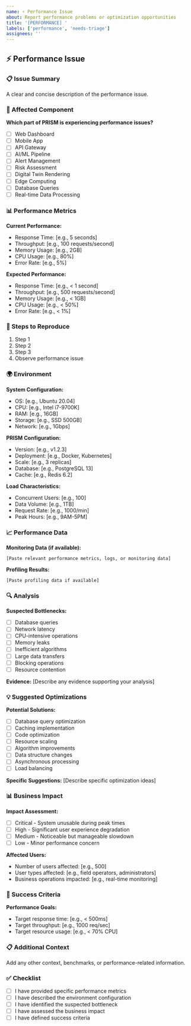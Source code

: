 ```yaml
---
name: ⚡ Performance Issue
about: Report performance problems or optimization opportunities
title: '[PERFORMANCE] '
labels: ['performance', 'needs-triage']
assignees: ''
---
```


## ⚡ Performance Issue

### 📋 Issue Summary

A clear and concise description of the performance issue.

### 🎯 Affected Component

**Which part of PRISM is experiencing performance issues?**

- [ ] Web Dashboard
- [ ] Mobile App
- [ ] API Gateway
- [ ] AI/ML Pipeline
- [ ] Alert Management
- [ ] Risk Assessment
- [ ] Digital Twin Rendering
- [ ] Edge Computing
- [ ] Database Queries
- [ ] Real-time Data Processing

### 📊 Performance Metrics

**Current Performance:**
- Response Time: [e.g., 5 seconds]
- Throughput: [e.g., 100 requests/second]
- Memory Usage: [e.g., 2GB]
- CPU Usage: [e.g., 80%]
- Error Rate: [e.g., 5%]

**Expected Performance:**
- Response Time: [e.g., < 1 second]
- Throughput: [e.g., 500 requests/second]
- Memory Usage: [e.g., < 1GB]
- CPU Usage: [e.g., < 50%]
- Error Rate: [e.g., < 1%]

### 🔄 Steps to Reproduce

1. Step 1
2. Step 2
3. Step 3
4. Observe performance issue

### 🌍 Environment

**System Configuration:**
- OS: [e.g., Ubuntu 20.04]
- CPU: [e.g., Intel i7-9700K]
- RAM: [e.g., 16GB]
- Storage: [e.g., SSD 500GB]
- Network: [e.g., 1Gbps]

**PRISM Configuration:**
- Version: [e.g., v1.2.3]
- Deployment: [e.g., Docker, Kubernetes]
- Scale: [e.g., 3 replicas]
- Database: [e.g., PostgreSQL 13]
- Cache: [e.g., Redis 6.2]

**Load Characteristics:**
- Concurrent Users: [e.g., 100]
- Data Volume: [e.g., 1TB]
- Request Rate: [e.g., 1000/min]
- Peak Hours: [e.g., 9AM-5PM]

### 📈 Performance Data

**Monitoring Data (if available):**

```
[Paste relevant performance metrics, logs, or monitoring data]
```

**Profiling Results:**

```
[Paste profiling data if available]
```

### 🔍 Analysis

**Suspected Bottlenecks:**
- [ ] Database queries
- [ ] Network latency
- [ ] CPU-intensive operations
- [ ] Memory leaks
- [ ] Inefficient algorithms
- [ ] Large data transfers
- [ ] Blocking operations
- [ ] Resource contention

**Evidence:**
[Describe any evidence supporting your analysis]

### 💡 Suggested Optimizations

**Potential Solutions:**
- [ ] Database query optimization
- [ ] Caching implementation
- [ ] Code optimization
- [ ] Resource scaling
- [ ] Algorithm improvements
- [ ] Data structure changes
- [ ] Asynchronous processing
- [ ] Load balancing

**Specific Suggestions:**
[Describe specific optimization ideas]

### 📊 Business Impact

**Impact Assessment:**
- [ ] Critical - System unusable during peak times
- [ ] High - Significant user experience degradation
- [ ] Medium - Noticeable but manageable slowdown
- [ ] Low - Minor performance concern

**Affected Users:**
- Number of users affected: [e.g., 500]
- User types affected: [e.g., field operators, administrators]
- Business operations impacted: [e.g., real-time monitoring]

### 🎯 Success Criteria

**Performance Goals:**
- Target response time: [e.g., < 500ms]
- Target throughput: [e.g., 1000 req/sec]
- Target resource usage: [e.g., < 70% CPU]

### 📋 Additional Context

Add any other context, benchmarks, or performance-related information.

### ✅ Checklist

- [ ] I have provided specific performance metrics
- [ ] I have described the environment configuration
- [ ] I have identified the suspected bottleneck
- [ ] I have assessed the business impact
- [ ] I have defined success criteria